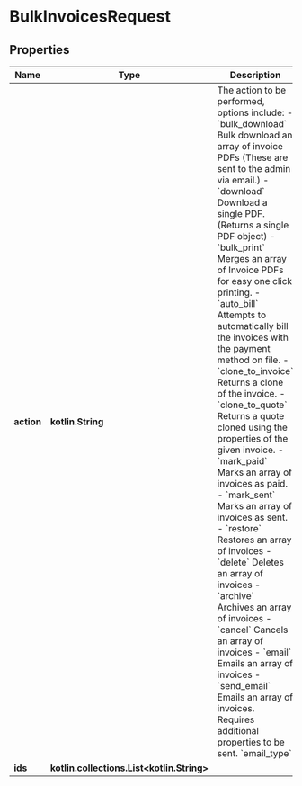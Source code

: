 
# BulkInvoicesRequest

## Properties
Name | Type | Description | Notes
------------ | ------------- | ------------- | -------------
**action** | **kotlin.String** | The action to be performed, options include:   - &#x60;bulk_download&#x60;     Bulk download an array of invoice PDFs (These are sent to the admin via email.)   - &#x60;download&#x60;     Download a single PDF. (Returns a single PDF object)   - &#x60;bulk_print&#x60;     Merges an array of Invoice PDFs for easy one click printing.   - &#x60;auto_bill&#x60;     Attempts to automatically bill the invoices with the payment method on file.   - &#x60;clone_to_invoice&#x60;     Returns a clone of the invoice.   - &#x60;clone_to_quote&#x60;     Returns a quote cloned using the properties of the given invoice.   - &#x60;mark_paid&#x60;     Marks an array of invoices as paid.   - &#x60;mark_sent&#x60;     Marks an array of invoices as sent.   - &#x60;restore&#x60;     Restores an array of invoices   - &#x60;delete&#x60;     Deletes an array of invoices   - &#x60;archive&#x60;     Archives an array of invoices   - &#x60;cancel&#x60;     Cancels an array of invoices   - &#x60;email&#x60;     Emails an array of invoices   - &#x60;send_email&#x60;     Emails an array of invoices. Requires additional properties to be sent. &#x60;email_type&#x60;  | 
**ids** | **kotlin.collections.List&lt;kotlin.String&gt;** |  | 



